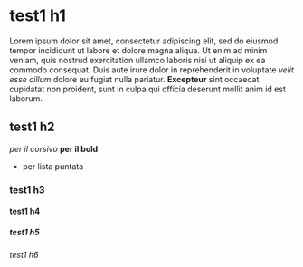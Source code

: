 # test1 h1

Lorem ipsum dolor sit amet, consectetur adipiscing elit, sed do eiusmod tempor incididunt ut labore et dolore magna aliqua. Ut enim ad minim veniam, quis nostrud exercitation ullamco laboris nisi ut aliquip ex ea commodo consequat. Duis aute irure dolor in reprehenderit in voluptate *velit esse cillum* dolore eu fugiat nulla pariatur. **Excepteur** sint occaecat cupidatat non proident, sunt in culpa qui officia deserunt mollit anim id est laborum.




## test1 h2

*per il corsivo*
**per il bold**
* per lista puntata

### test1 h3
#### test1 h4
##### test1 h5
###### test1 h6
